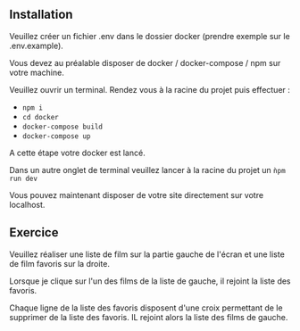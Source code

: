 ## Installation 

Veuillez créer un fichier .env dans le dossier docker (prendre exemple sur le .env.example). 

Vous devez au préalable disposer de docker / docker-compose / npm sur votre machine. 

Veuillez ouvrir un terminal. Rendez vous à la racine du projet puis effectuer : 

- `npm i`
- `cd docker`
- `docker-compose build`
- `docker-compose up`

A cette étape votre docker est lancé. 

Dans un autre onglet de terminal veuillez lancer à la racine du projet un `ǹpm run dev`

Vous pouvez maintenant disposer de votre site directement sur votre localhost. 

## Exercice

Veuillez réaliser une liste de film sur la partie gauche de l'écran et une liste de film favoris sur la droite. 

Lorsque je clique sur l'un des films de la liste de gauche, il rejoint la liste des favoris. 

Chaque ligne de la liste des favoris disposent d'une croix permettant de le supprimer de la liste des favoris. IL rejoint alors la liste des films de gauche. 
